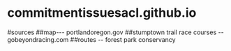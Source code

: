 # commitmentissuesacl.github.io
#sources
##map--- portlandoregon.gov
##stumptown trail race courses -- gobeyondracing.com
##routes -- forest park conservancy

